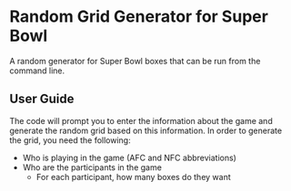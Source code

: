 # Random Grid Generator for Super Bowl
A random generator for Super Bowl boxes that can be run from the command line.

## User Guide

The code will prompt you to enter the information about the game and generate the random grid based on this information. In order to generate the grid, you need the following:
- Who is playing in the game (AFC and NFC abbreviations)
- Who are the participants in the game
  - For each participant, how many boxes do they want
